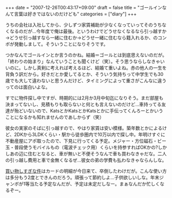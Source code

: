 +++
date = "2007-12-26T00:43:17+09:00"
draft = false
title = "ゴールインなんて言葉は好きではないのだけども"
categories = ["diary"]
+++

うちの会社は入社してから、少しずつ家賃補助が少なくなっていってそのうちなくなるのだが…今年度で俺は最後。というわけでどうせなくなるなら引っ越すか→どうせ引っ越すなら一緒に住むか→どうせ一緒に住むなら籍入れるか、のコンボが発動しまして。そういうことになりそうです。

つかなんでゴールインとか言うのかね。結婚＝ゴールとは到底思えないのだが。「終わりの始まり」なんていうことも聞くけど（笑）。そう思うならしなきゃいいのに。しかし真剣に考えれば考えるほど、結婚て重いよね。赤の他人の一生を背負う訳だから。好きだとか愛してるとか、そういう気持ちって中学生でも30歳でも大して違わないと思うんだけど、タイミングによって重さがこんなに違うってのは面白いよな。

すでに物件探し中ですが、時期的には2月か3月中旬迄になりそう。まだ部屋も決まってないし、見積もりも取らないと何とも言えないのだけど…車持ってる友達が殆どいないので、KatsとかKatsとかKatsとかに手伝ってくんろーとかいうことになるかも知れませんのであしからず（笑）

彼女の実家のそばに引っ越すので、やはり家賃は安い模様。築年数とかによるけど、2DKから3LDKくらい・駅から徒歩圏内で10万以内で探し中。年明けすぐに不動産屋にアポ取ったので、下見に行ってくる予定。メジャー・方位磁石・ビー玉・普段使うモバイルもの（電波チェック用）くらいを持参すればOKかの?しかしあの辺に住むとなると、車が無いと不便そうなんで車も買わなきゃだな。二人の引っ越し費用と車で金無くなるぜ…彼女の弟の学費も払わなきゃならんしな。

<a href="http://nobu666.com/2007/12/16/000548.html">買い物しすぎな件</a>はカードの明細が今日来て、卒倒したわけだが。こんな使い方は多分もう2度とできんのだろう。頑張って節約しよ…子供欲しいしな。年末ジャンボが1等当たる予定なんだが、予定は未定だしなー。まぁなんだか忙しくなるぞー。
